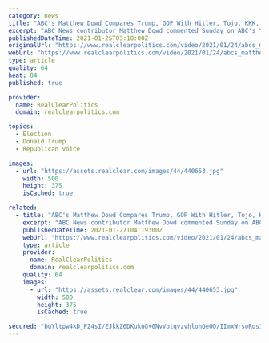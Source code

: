 ```yaml
---
category: news
title: "ABC's Matthew Dowd Compares Trump, GOP With Hitler, Tojo, KKK, Apartheid"
excerpt: "ABC News contributor Matthew Dowd commented Sunday on ABC's \"This Week\" roundtable: MATTHEW DOWD: Well, to me, the impeachment -- we have to separate the parts of the impeachment vote. I mean, other countries have gone through this before,"
publishedDateTime: 2021-01-25T03:10:00Z
originalUrl: "https://www.realclearpolitics.com/video/2021/01/24/abcs_matthew_dowd_compares_trump_and_gop_to_hitler_tojo_and_apartheid_south_africa.html"
webUrl: "https://www.realclearpolitics.com/video/2021/01/24/abcs_matthew_dowd_compares_trump_and_gop_to_hitler_tojo_and_apartheid_south_africa.html"
type: article
quality: 64
heat: 84
published: true

provider:
  name: RealClearPolitics
  domain: realclearpolitics.com

topics:
  - Election
  - Donald Trump
  - Republican Voice

images:
  - url: "https://assets.realclear.com/images/44/440653.jpg"
    width: 500
    height: 375
    isCached: true

related:
  - title: "ABC's Matthew Dowd Compares Trump, GOP With Hitler, Tojo, KKK, Apartheid"
    excerpt: "ABC News contributor Matthew Dowd commented Sunday on ABC's \"This Week\" roundtable: MATTHEW DOWD: Well, to me, the impeachment -- we have to separate the parts of the impeachment vote. I mean, other countries have gone through this before,"
    publishedDateTime: 2021-01-27T04:19:00Z
    webUrl: "https://www.realclearpolitics.com/video/2021/01/24/abcs_matthew_dowd_compares_trump_and_gop_to_hitler_tojo_and_apartheid_south_africa.html#!"
    type: article
    provider:
      name: RealClearPolitics
      domain: realclearpolitics.com
    quality: 64
    images:
      - url: "https://assets.realclear.com/images/44/440653.jpg"
        width: 500
        height: 375
        isCached: true

secured: "buYltpw4kDjP24sI/EJkkZ6DKuknG+0NvVbtqvzvhlohQe0O/IImxWrsoRos1OtfKY36GnzRhNVsPbw3TK0gC/snM0ABjaVDl9mIoHI3pmr9oIK+3uuUNpeyyKFoo0cdexBjPC9AS7VqVVvmJP0NKusXej1hp4L50OkmaSDR8Ocz0oTEYzoOhNpRpoeuvYqVyg2YScOqNFQ5iFF5s6xh3bnmtehNL9jDph1v4txDrVfBpNX7ZuAxNb69O4lPpRcK8PWbjWeOAw/uBOP8KlcN7hPSXeh1v9HOfNJzYm65g4fBXMWXAwGf5hqsmiW3LFoJhMQjZM2oO0PrM8RIdmO48PPVtBz4wKZiLwyx0fXGzmI=;aqbr8aWWVUMNuG5GhYUD+A=="
---
```



